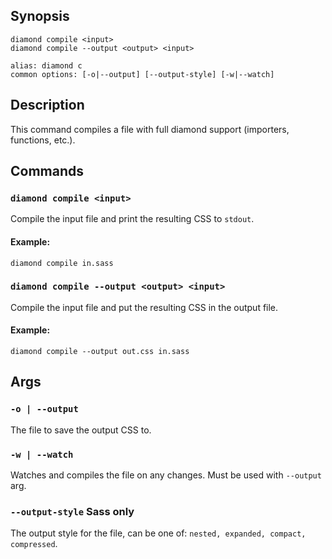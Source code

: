 ## Synopsis
```
diamond compile <input>
diamond compile --output <output> <input>

alias: diamond c
common options: [-o|--output] [--output-style] [-w|--watch]
```

## Description
This command compiles a file with full diamond support (importers, functions, etc.).

## Commands
### **`diamond compile <input>`** 

  Compile the input file and print the resulting CSS to `stdout`.

  #### Example:
  ```
diamond compile in.sass
  ```


### **`diamond compile --output <output> <input>`**

  Compile the input file and put the resulting CSS in the output file.

  #### Example:
  ```
diamond compile --output out.css in.sass
  ```



## Args
### **`-o | --output`**

  The file to save the output CSS to.


### **`-w | --watch`**

  Watches and compiles the file on any changes. Must be used with `--output` arg.


### **`--output-style`** <span class="tag is-warning">Sass only</span>

  The output style for the file, can be one of: `nested, expanded, compact, compressed`.